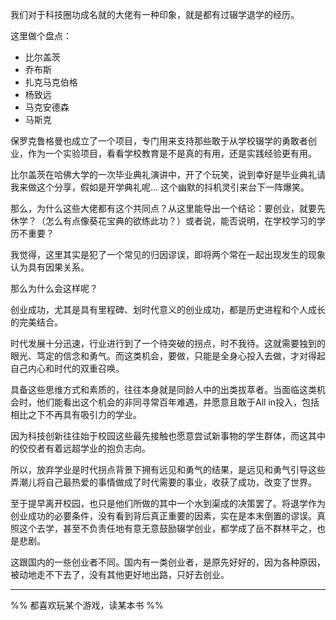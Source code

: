 
我们对于科技圈功成名就的大佬有一种印象，就是都有过辍学退学的经历。

这里做个盘点：
- 比尔盖茨
- 乔布斯
- 扎克马克伯格
- 杨致远
- 马克安德森
- 马斯克

保罗克鲁格曼也成立了一个项目，专门用来支持那些敢于从学校辍学的勇敢者创业，作为一个实验项目，看看学校教育是不是真的有用，还是实践经验更有用。

比尔盖茨在哈佛大学的一次毕业典礼演讲中，开了个玩笑，说到幸好是毕业典礼请我来做这个分享，假如是开学典礼呢... 这个幽默的抖机灵引来台下一阵爆笑。

那么，为什么这些大佬都有这个共同点？从这里能导出一个结论：要创业，就要先休学？（怎么有点像葵花宝典的欲练此功？）或者说，能否说明，在学校学习的学历不重要？

我觉得，这里其实是犯了一个常见的归因谬误，即将两个常在一起出现发生的现象认为具有因果关系。

那么为什么会这样呢？

创业成功，尤其是具有里程碑、划时代意义的创业成功，都是历史进程和个人成长的完美结合。

时代发展十分迅速，行业进行到了一个待突破的拐点，时不我待。这就需要独到的眼光、笃定的信念和勇气。而这类机会，要做，只能是全身心投入去做，才对得起自己内心和时代的双重召唤。

具备这些思维方式和素质的，往往本身就是同龄人中的出类拔萃者。当面临这类机会时，他们能看出这个机会的非同寻常百年难遇，并愿意且敢于All in投入，包括相比之下不再具有吸引力的学业。

因为科技创新往往始于校园这些最先接触也愿意尝试新事物的学生群体，而这其中的佼佼者有着远超学业的抱负志向。

所以，放弃学业是时代拐点背景下拥有远见和勇气的结果，是远见和勇气引导这些弄潮儿将自己最热爱的事情做成了时代需要的事业，收获了成功，改变了世界。

至于提早离开校园，也只是他们所做的其中一个水到渠成的决策罢了。将退学作为创业成功的必要条件，没有看到背后真正重要的因素，实在是本末倒置的谬误。真照这个去学，甚至不负责任地有意无意鼓励辍学创业，都学成了岳不群林平之，也是悲剧。

这跟国内的一些创业者不同。国内有一类创业者，是原先好好的，因为各种原因，被动地走不下去了，没有其他更好地出路，只好去创业。


---

%% 都喜欢玩某个游戏，读某本书 %%